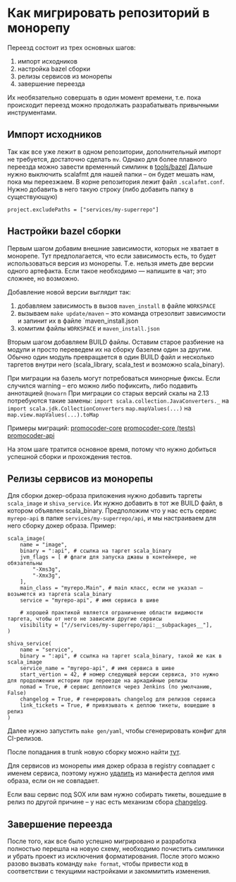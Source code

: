 # Как мигрировать репозиторий в монорепу

Переезд состоит из трех основных шагов:
1. импорт исходников
2. настройка bazel сборки
3. релизы сервисов из монорепы
4. завершение переезда

Их необязательно совершать в один момент времени, т.е. пока происходит переезд можно продолжать разрабатывать привычными инструментами.

## Импорт исходников

Так как все уже лежит в одном репозитории, дополнительный импорт не требуется, достаточно сделать `mv`.
Однако для более плавного переезда можно завести временный симлинк в [tools/bazel](https://a.yandex-team.ru/arc_vcs/classifieds/verticals-backend/tools/bazel)
Дальше нужно выключить scalafmt для нашей папки – он будет мешать нам, пока мы переезжаем.
В корне репозитория лежит файл `.scalafmt.conf`.
Нужно добавить в него такую строку (либо добавить папку в существующую)
```
project.excludePaths = ["services/my-superrepo"]
```

## Настройки bazel сборки

Первым шагом добавим внешние зависимости, которых не хватает в монорепе.
Тут предполагается, что если зависимость есть, то будет использоваться версия из монорепы.
Т.е. нельзя иметь две версии одного артефакта.
Если такое необходимо — напишите в чат; это сложнее, но возможно.

Добавление новой версии выглядит так:
1. добавляем зависимость в вызов `maven_install` в файле `WORKSPACE`
2. вызываем `make update/maven` – это команда отрезолвит зависимости и запинит их в файле `maven_install.json
3. комитим файлы `WORKSPACE` и `maven_install.json`

Вторым шагом добавляем BUILD файлы.
Оставим старое разбиение на модули и просто переведем их на сборку базелем один за другим.
Обычно один модуль превращается в один BUILD файл 
и несколько таргетов внутри него (scala_library, scala_test и возможно scala_binary).

При миграции на базель могут потребоваться минорные фиксы.
Если случился warning – его можно либо пофиксить, либо подавить аннотацией `@nowarn`
При миграции со старых версий скалы на 2.13 потребуются такие замены:
`import scala.collection.JavaConverters._` на `import scala.jdk.CollectionConverters`
`map.mapValues(...)` на `map.view.mapValues(...).toMap`

Примеры миграций:
[promocoder-core](https://github.com/YandexClassifieds/verticals-backend/pull/7483/commits/0dd69afc3e6930f5cdb169cb6cf4a817e57c3a82)
[promocoder-core (tests)](https://github.com/YandexClassifieds/verticals-backend/pull/7483/commits/394ea7fb7cc9ffe2c9ab8f7738be87d0699a4857)
[promocoder-api](https://github.com/YandexClassifieds/verticals-backend/pull/7483/commits/34358fd5cd079c2f5a91f8c770ebf0a94de8bfea)

На этом шаге тратится основное время, потому что нужно добиться успешной сборки и прохождения тестов.

## Релизы сервисов из монорепы

Для сборки докер-образа приложения нужно добавить таргеты `scala_image` и `shiva_service`.
Их нужно добавить в тот же BUILD файл, в котором объявлен scala_binary.
Предположим что у нас есть сервис `myrepo-api` в папке `services/my-superrepo/api`, и мы настраиваем для него сборку докер образа. 
Пример:
```
scala_image(
    name = "image",
    binary = ":api", # ссылка на таргет scala_binary
    jvm_flags = [ # флаги для запуска джавы в контейнере, не обязательны
        "-Xms3g",
        "-Xmx3g",
    ],
    main_class = "myrepo.Main", # main класс, если не указал – возьмется из таргета scala_binary
    service = "myrepo-api", # имя сервиса в шиве
    
    # хорошей практикой является ограничение области видимости таргета, чтобы от него не зависили другие сервисы
    visibility = ["//services/my-superrepo/api:__subpackages__"],
)

shiva_service(
    name = "service",
    binary = ":api", # ссылка на таргет scala_binary, такой же как в scala_image
    service_name = "myrepo-api", # имя сервиса в шиве
    start_vertion = 42, # номер следующей версии сервиса, это нужно для продолжения истории при переезде на аркадийные релизы
    nomad = True, # сервис деплоится через Jenkins (по умолчанию, False)
    changelog = True, # генерировать changelog для релизов сервиса
    link_tickets = True, # привязывать к деплою тикеты, вошедшие в релиз
)
```

Далее нужно запустить `make gen/yaml`, чтобы сгенерировать конфиг для CI-релизов.

После попадания в trunk новую сборку можно найти [тут](https://a.yandex-team.ru/projects/verticals/ci/actions/launches?dir=classifieds%2Fschema-registry&id=build).

Для сервисов из монорепы имя докер образа в registry совпадает с именем сервиса, поэтому нужно [удалить](https://github.com/YandexClassifieds/services/commit/db93352d083317e1337f6f3362362ecfd566b770) из манифеста деплоя имя образа, если он не совпадает.

Если ваш сервис под SOX или вам нужно собирать тикеты, вошедшие в релиз по другой причине – у нас есть механизм сбора [changelog](../../ci/changelog.md).

## Завершение переезда

После того, как все было успешно мигрировано и разработка полностью перешла на новую схему, необходимо почистить симлинки и убрать проект из исключения форматирования.
После этого можно разово вызвать команду `make format`, чтобы привести код в соответствии с текущими настройками и закоммитить изменения.
